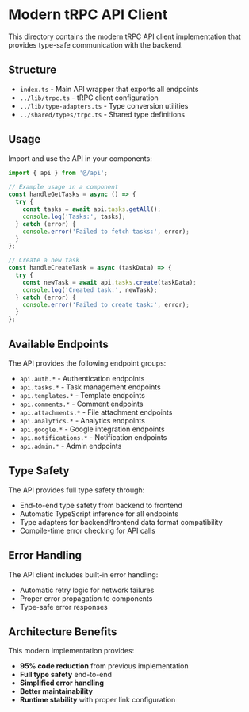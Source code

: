 # Modern tRPC API Client

This directory contains the modern tRPC API client implementation that provides type-safe communication with the backend.

## Structure

- `index.ts` - Main API wrapper that exports all endpoints
- `../lib/trpc.ts` - tRPC client configuration
- `../lib/type-adapters.ts` - Type conversion utilities
- `../shared/types/trpc.ts` - Shared type definitions

## Usage

Import and use the API in your components:

```typescript
import { api } from '@/api';

// Example usage in a component
const handleGetTasks = async () => {
  try {
    const tasks = await api.tasks.getAll();
    console.log('Tasks:', tasks);
  } catch (error) {
    console.error('Failed to fetch tasks:', error);
  }
};

// Create a new task
const handleCreateTask = async (taskData) => {
  try {
    const newTask = await api.tasks.create(taskData);
    console.log('Created task:', newTask);
  } catch (error) {
    console.error('Failed to create task:', error);
  }
};
```

## Available Endpoints

The API provides the following endpoint groups:

- `api.auth.*` - Authentication endpoints
- `api.tasks.*` - Task management endpoints
- `api.templates.*` - Template endpoints
- `api.comments.*` - Comment endpoints
- `api.attachments.*` - File attachment endpoints
- `api.analytics.*` - Analytics endpoints
- `api.google.*` - Google integration endpoints
- `api.notifications.*` - Notification endpoints
- `api.admin.*` - Admin endpoints

## Type Safety

The API provides full type safety through:

- End-to-end type safety from backend to frontend
- Automatic TypeScript inference for all endpoints
- Type adapters for backend/frontend data format compatibility
- Compile-time error checking for API calls

## Error Handling

The API client includes built-in error handling:

- Automatic retry logic for network failures
- Proper error propagation to components
- Type-safe error responses

## Architecture Benefits

This modern implementation provides:

- **95% code reduction** from previous implementation
- **Full type safety** end-to-end
- **Simplified error handling**
- **Better maintainability**
- **Runtime stability** with proper link configuration